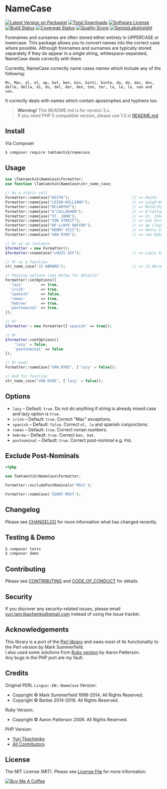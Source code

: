 # NameCase

[![Latest Version on Packagist][ico-version]][link-packagist]
[![Total Downloads][ico-downloads]][link-downloads]
[![Software License][ico-license]](LICENSE.md)
[![Build Status][ico-travis]][link-travis]
[![Coverage Status][ico-scrutinizer]][link-scrutinizer]
[![Quality Score][ico-code-quality]][link-code-quality]
[![SensioLabsInsight][ico-insight]][link-insight]

Forenames and surnames are often stored either entirely in UPPERCASE or lowercase. This package allows you to convert
names into the correct case where possible. Although forenames and surnames are typically stored separately if they do
appear in a single string, whitespace-separated, NameCase deals correctly with them.

Currently, NameCase correctly name cases names which include any of the following:

```
Mc, Mac, al, el, ap, bat, ben, bin, binti, binte, da, de, das, dos, delle, della, di, du, del, der, den, ten, ter, la, le, lo, van and von.
```

It correctly deals with names which contain apostrophes and hyphens too.

> **Warning!** This README.md is for version 3.x.  
> If you need PHP 5 compatible version, please use
> 1.0.x! [README.md](https://github.com/tamtamchik/namecase/blob/1.0.x/README.md#namecase)

## Install

Via Composer

```bash
$ composer require tamtamchik/namecase
```

## Usage

```php
use \Tamtamchik\NameCase\Formatter;
use function \Tamtamchik\NameCase\str_name_case;

// As a static call
Formatter::nameCase("KEITH");                            // => Keith
Formatter::nameCase("LEIGH-WILLIAMS");                   // => Leigh-Williams
Formatter::nameCase("MCCARTHY");                         // => McCarthy
Formatter::nameCase("O'CALLAGHAN");                      // => O'Callaghan
Formatter::nameCase("ST. JOHN");                         // => St. John
Formatter::nameCase("VON STREIT");                       // => von Streit
Formatter::nameCase("AP LLWYD DAFYDD");                  // => ap Llwyd Dafydd
Formatter::nameCase("HENRY VIII");                       // => Henry VIII
Formatter::nameCase("VAN DYKE");                         // => van Dyke

// Or as an instance
$formatter = new Formatter();
$formatter->nameCase("LOUIS XIV");                       // => Louis XIV

// Or as a function
str_name_case("JJ ABRAMS");                              // => JJ Abrams

// Passing options (see below for details)
Formatter::setOptions([
  'lazy'        => true,
  'irish'       => true,
  'spanish'     => false,
  'roman'       => true,
  'hebrew'      => true,
  'postnominal' => true,
]);

// Or
$formatter = new Formatter(['spanish' => true]);

// Or 
$formatter->setOptions([
    'lazy' = false, 
    'postnominal' => false
]);

// Or even
Formatter::nameCase("VAN DYKE", ['lazy' = false]);

// And for function
str_name_case("VAN DYKE", ['lazy' = false]);
```

## Options

* `lazy` – Default: `true`. Do not do anything if string is already mixed case and lazy option is `true`.
* `irish` – Default: `true`. Correct "Mac" exceptions.
* `spanish` – Default: `false`. Correct `el, la` and spanish conjunctions.
* `roman` – Default: `true`. Correct roman numbers.
* `hebrew` – Default: `true`. Correct `ben, bat`.
* `postnominal` – Default: `true`. Correct post-nominal e.g. `PhD`.

## Exclude Post-Nominals

```php
<?php

use Tamtamchik\NameCase\Formatter;

Formatter::excludePostNominals('MOst');

Formatter::nameCase('ČERNÝ MOST');
```

## Changelog

Please see [CHANGELOG](CHANGELOG.md) for more information what has changed recently.

## Testing & Demo

```bash
$ composer tests
$ composer demo
```

## Contributing

Please see [CONTRIBUTING](CONTRIBUTING.md) and [CODE_OF_CONDUCT](CODE_OF_CONDUCT.md) for details.

## Security

If you discover any security-related issues, please email <yuri.tam.tkachenko@gmail.com> instead of using the issue
tracker.

## Acknowledgements

This library is a port of the [Perl library](https://metacpan.org/release/BARBIE/Lingua-EN-NameCase-1.19) and owes most
of its functionality to the Perl version by Mark Summerfield.  
I also used some solutions from [Ruby version](https://github.com/tenderlove/namecase) by Aaron Patterson.  
Any bugs in the PHP port are my fault.

## Credits

Original PERL `Lingua::EN::NameCase` Version:

- Copyright &copy; Mark Summerfield 1998-2014. All Rights Reserved.
- Copyright &copy; Barbie 2014-2019. All Rights Reserved.

Ruby Version:

- Copyright &copy; Aaron Patterson 2006. All Rights Reserved.

PHP Version:

- [Yuri Tkachenko][link-author]
- [All Contributors][link-contributors]

## License

The MIT License (MIT). Please see [License File](LICENSE.md) for more information.

[![Buy Me A Coffee][ico-coffee]][link-coffee]

[ico-version]: https://img.shields.io/packagist/v/tamtamchik/namecase.svg?style=flat-square
[ico-license]: https://img.shields.io/badge/license-MIT-brightgreen.svg?style=flat-square
[ico-travis]: https://img.shields.io/travis/tamtamchik/namecase/master.svg?style=flat-square
[ico-scrutinizer]: https://img.shields.io/scrutinizer/coverage/g/tamtamchik/namecase.svg?style=flat-square
[ico-code-quality]: https://img.shields.io/scrutinizer/g/tamtamchik/namecase.svg?style=flat-square
[ico-downloads]: https://img.shields.io/packagist/dt/tamtamchik/namecase.svg?style=flat-square
[ico-coffee]: https://img.shields.io/badge/Buy%20Me%20A-Coffee-%236F4E37.svg?style=flat-square
[ico-insight]: https://img.shields.io/sensiolabs/i/29bec8f4-aeb0-4a62-9c2e-2d93a0a71bcc.svg?style=flat-square

[link-packagist]: https://packagist.org/packages/tamtamchik/namecase
[link-travis]: https://app.travis-ci.com/github/tamtamchik/namecase
[link-scrutinizer]: https://scrutinizer-ci.com/g/tamtamchik/namecase/code-structure
[link-code-quality]: https://scrutinizer-ci.com/g/tamtamchik/namecase
[link-downloads]: https://packagist.org/packages/tamtamchik/namecase
[link-author]: https://github.com/tamtamchik
[link-contributors]: ../../contributors
[link-coffee]: https://www.buymeacoffee.com/tamtamchik
[link-insight]: https://insight.sensiolabs.com/projects/29bec8f4-aeb0-4a62-9c2e-2d93a0a71bcc

